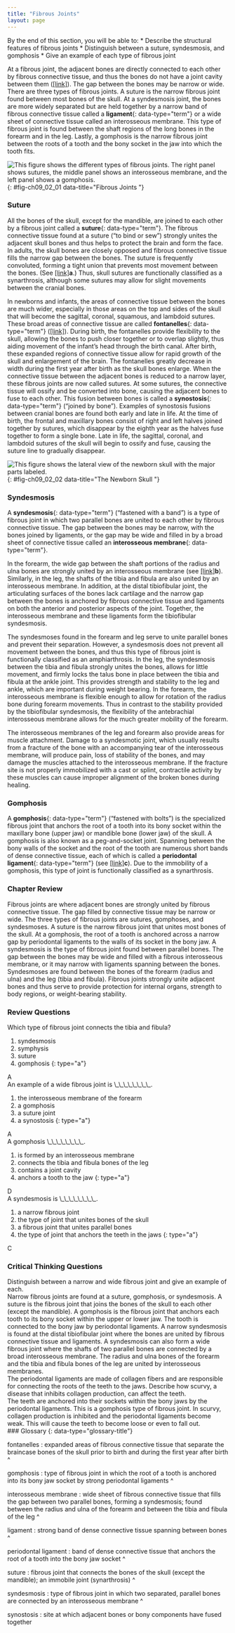 ```yaml
---
title: "Fibrous Joints"
layout: page
---
```



<div data-type="abstract" markdown="1">
By the end of this section, you will be able to:
* Describe the structural features of fibrous joints
* Distinguish between a suture, syndesmosis, and gomphosis
* Give an example of each type of fibrous joint

</div>

At a fibrous joint, the adjacent bones are directly connected to each other by fibrous connective tissue, and thus the bones do not have a joint cavity between them ([\[link\]](#fig-ch09_02_01)). The gap between the bones may be narrow or wide. There are three types of fibrous joints. A suture is the narrow fibrous joint found between most bones of the skull. At a syndesmosis joint, the bones are more widely separated but are held together by a narrow band of fibrous connective tissue called a **ligament**{: data-type="term"} or a wide sheet of connective tissue called an interosseous membrane. This type of fibrous joint is found between the shaft regions of the long bones in the forearm and in the leg. Lastly, a gomphosis is the narrow fibrous joint between the roots of a tooth and the bony socket in the jaw into which the tooth fits.

 ![This figure shows the different types of fibrous joints. The right panel shows sutures, the middle panel shows an interosseous membrane, and the left panel shows a gomphosis.](../resources/904_Fibrous_Joints.jpg "Fibrous joints form strong connections between bones. (a) Sutures join most bones of the skull. (b) An interosseous membrane forms a syndesmosis between the radius and ulna bones of the forearm. (c) A gomphosis is a specialized fibrous joint that anchors a tooth to its socket in the jaw."){: #fig-ch09_02_01 data-title="Fibrous Joints "}

### Suture

All the bones of the skull, except for the mandible, are joined to each other by a fibrous joint called a **suture**{: data-type="term"}. The fibrous connective tissue found at a suture (“to bind or sew”) strongly unites the adjacent skull bones and thus helps to protect the brain and form the face. In adults, the skull bones are closely opposed and fibrous connective tissue fills the narrow gap between the bones. The suture is frequently convoluted, forming a tight union that prevents most movement between the bones. (See [\[link\]](#fig-ch09_02_01)**a**.) Thus, skull sutures are functionally classified as a synarthrosis, although some sutures may allow for slight movements between the cranial bones.

In newborns and infants, the areas of connective tissue between the bones are much wider, especially in those areas on the top and sides of the skull that will become the sagittal, coronal, squamous, and lambdoid sutures. These broad areas of connective tissue are called **fontanelles**{: data-type="term"} ([\[link\]](#fig-ch09_02_02)). During birth, the fontanelles provide flexibility to the skull, allowing the bones to push closer together or to overlap slightly, thus aiding movement of the infant’s head through the birth canal. After birth, these expanded regions of connective tissue allow for rapid growth of the skull and enlargement of the brain. The fontanelles greatly decrease in width during the first year after birth as the skull bones enlarge. When the connective tissue between the adjacent bones is reduced to a narrow layer, these fibrous joints are now called sutures. At some sutures, the connective tissue will ossify and be converted into bone, causing the adjacent bones to fuse to each other. This fusion between bones is called a **synostosis**{: data-type="term"} (“joined by bone”). Examples of synostosis fusions between cranial bones are found both early and late in life. At the time of birth, the frontal and maxillary bones consist of right and left halves joined together by sutures, which disappear by the eighth year as the halves fuse together to form a single bone. Late in life, the sagittal, coronal, and lambdoid sutures of the skull will begin to ossify and fuse, causing the suture line to gradually disappear.

 ![This figure shows the lateral view of the newborn skull with the major parts labeled.](../resources/905_The_Newborn_Skull.jpg "The fontanelles of a newborn&#x2019;s skull are broad areas of fibrous connective tissue that form fibrous joints between the bones of the skull."){: #fig-ch09_02_02 data-title="The Newborn Skull "}

### Syndesmosis

A **syndesmosis**{: data-type="term"} (“fastened with a band”) is a type of fibrous joint in which two parallel bones are united to each other by fibrous connective tissue. The gap between the bones may be narrow, with the bones joined by ligaments, or the gap may be wide and filled in by a broad sheet of connective tissue called an **interosseous membrane**{: data-type="term"}.

In the forearm, the wide gap between the shaft portions of the radius and ulna bones are strongly united by an interosseous membrane (see [\[link\]](#fig-ch09_02_01)**b**). Similarly, in the leg, the shafts of the tibia and fibula are also united by an interosseous membrane. In addition, at the distal tibiofibular joint, the articulating surfaces of the bones lack cartilage and the narrow gap between the bones is anchored by fibrous connective tissue and ligaments on both the anterior and posterior aspects of the joint. Together, the interosseous membrane and these ligaments form the tibiofibular syndesmosis.

The syndesmoses found in the forearm and leg serve to unite parallel bones and prevent their separation. However, a syndesmosis does not prevent all movement between the bones, and thus this type of fibrous joint is functionally classified as an amphiarthrosis. In the leg, the syndesmosis between the tibia and fibula strongly unites the bones, allows for little movement, and firmly locks the talus bone in place between the tibia and fibula at the ankle joint. This provides strength and stability to the leg and ankle, which are important during weight bearing. In the forearm, the interosseous membrane is flexible enough to allow for rotation of the radius bone during forearm movements. Thus in contrast to the stability provided by the tibiofibular syndesmosis, the flexibility of the antebrachial interosseous membrane allows for the much greater mobility of the forearm.

The interosseous membranes of the leg and forearm also provide areas for muscle attachment. Damage to a syndesmotic joint, which usually results from a fracture of the bone with an accompanying tear of the interosseous membrane, will produce pain, loss of stability of the bones, and may damage the muscles attached to the interosseous membrane. If the fracture site is not properly immobilized with a cast or splint, contractile activity by these muscles can cause improper alignment of the broken bones during healing.

### Gomphosis

A **gomphosis**{: data-type="term"} (“fastened with bolts”) is the specialized fibrous joint that anchors the root of a tooth into its bony socket within the maxillary bone (upper jaw) or mandible bone (lower jaw) of the skull. A gomphosis is also known as a peg-and-socket joint. Spanning between the bony walls of the socket and the root of the tooth are numerous short bands of dense connective tissue, each of which is called a **periodontal ligament**{: data-type="term"} (see [\[link\]](#fig-ch09_02_01)**c**). Due to the immobility of a gomphosis, this type of joint is functionally classified as a synarthrosis.

### Chapter Review

Fibrous joints are where adjacent bones are strongly united by fibrous connective tissue. The gap filled by connective tissue may be narrow or wide. The three types of fibrous joints are sutures, gomphoses, and syndesmoses. A suture is the narrow fibrous joint that unites most bones of the skull. At a gomphosis, the root of a tooth is anchored across a narrow gap by periodontal ligaments to the walls of its socket in the bony jaw. A syndesmosis is the type of fibrous joint found between parallel bones. The gap between the bones may be wide and filled with a fibrous interosseous membrane, or it may narrow with ligaments spanning between the bones. Syndesmoses are found between the bones of the forearm (radius and ulna) and the leg (tibia and fibula). Fibrous joints strongly unite adjacent bones and thus serve to provide protection for internal organs, strength to body regions, or weight-bearing stability.

### Review Questions

<div data-type="exercise">
<div data-type="problem" markdown="1">
Which type of fibrous joint connects the tibia and fibula?

1.  syndesmosis
2.  symphysis
3.  suture
4.  gomphosis
{: type="a"}

</div>
<div data-type="solution" markdown="1">
A

</div>
</div>

<div data-type="exercise">
<div data-type="problem" markdown="1">
An example of a wide fibrous joint is \_\_\_\_\_\_\_\_.

1.  the interosseous membrane of the forearm
2.  a gomphosis
3.  a suture joint
4.  a synostosis
{: type="a"}

</div>
<div data-type="solution" markdown="1">
A

</div>
</div>

<div data-type="exercise">
<div data-type="problem" markdown="1">
A gomphosis \_\_\_\_\_\_\_\_.

1.  is formed by an interosseous membrane
2.  connects the tibia and fibula bones of the leg
3.  contains a joint cavity
4.  anchors a tooth to the jaw
{: type="a"}

</div>
<div data-type="solution" markdown="1">
D

</div>
</div>

<div data-type="exercise">
<div data-type="problem" markdown="1">
A syndesmosis is \_\_\_\_\_\_\_\_.

1.  a narrow fibrous joint
2.  the type of joint that unites bones of the skull
3.  a fibrous joint that unites parallel bones
4.  the type of joint that anchors the teeth in the jaws
{: type="a"}

</div>
<div data-type="solution" markdown="1">
C

</div>
</div>

### Critical Thinking Questions

<div data-type="exercise">
<div data-type="problem" markdown="1">
Distinguish between a narrow and wide fibrous joint and give an example of each.

</div>
<div data-type="solution" markdown="1">
Narrow fibrous joints are found at a suture, gomphosis, or syndesmosis. A suture is the fibrous joint that joins the bones of the skull to each other (except the mandible). A gomphosis is the fibrous joint that anchors each tooth to its bony socket within the upper or lower jaw. The tooth is connected to the bony jaw by periodontal ligaments. A narrow syndesmosis is found at the distal tibiofibular joint where the bones are united by fibrous connective tissue and ligaments. A syndesmosis can also form a wide fibrous joint where the shafts of two parallel bones are connected by a broad interosseous membrane. The radius and ulna bones of the forearm and the tibia and fibula bones of the leg are united by interosseous membranes.

</div>
</div>

<div data-type="exercise">
<div data-type="problem" markdown="1">
The periodontal ligaments are made of collagen fibers and are responsible for connecting the roots of the teeth to the jaws. Describe how scurvy, a disease that inhibits collagen production, can affect the teeth.

</div>
<div data-type="solution" markdown="1">
The teeth are anchored into their sockets within the bony jaws by the periodontal ligaments. This is a gomphosis type of fibrous joint. In scurvy, collagen production is inhibited and the periodontal ligaments become weak. This will cause the teeth to become loose or even to fall out.

</div>
</div>

<div data-type="glossary" markdown="1">
### Glossary
{: data-type="glossary-title"}

fontanelles
: expanded areas of fibrous connective tissue that separate the braincase bones of the skull prior to birth and during the first year after birth
^

gomphosis
: type of fibrous joint in which the root of a tooth is anchored into its bony jaw socket by strong periodontal ligaments
^

interosseous membrane
: wide sheet of fibrous connective tissue that fills the gap between two parallel bones, forming a syndesmosis; found between the radius and ulna of the forearm and between the tibia and fibula of the leg
^

ligament
: strong band of dense connective tissue spanning between bones
^

periodontal ligament
: band of dense connective tissue that anchors the root of a tooth into the bony jaw socket
^

suture
: fibrous joint that connects the bones of the skull (except the mandible); an immobile joint (synarthrosis)
^

syndesmosis
: type of fibrous joint in which two separated, parallel bones are connected by an interosseous membrane
^

synostosis
: site at which adjacent bones or bony components have fused together

</div>

